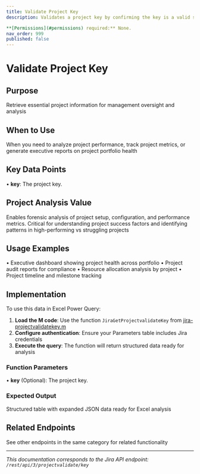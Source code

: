 ```yaml
---
title: Validate Project Key
description: Validates a project key by confirming the key is a valid string and not in use.

**[Permissions](#permissions) required:** None.
nav_order: 999
published: false
---
```


# Validate Project Key

## Purpose
Retrieve essential project information for management oversight and analysis

## When to Use
When you need to analyze project performance, track project metrics, or generate executive reports on project portfolio health

## Key Data Points
• **key**: The project key.

## Project Analysis Value
Enables forensic analysis of project setup, configuration, and performance metrics. Critical for understanding project success factors and identifying patterns in high-performing vs struggling projects

## Usage Examples
• Executive dashboard showing project health across portfolio
• Project audit reports for compliance
• Resource allocation analysis by project
• Project timeline and milestone tracking

## Implementation
To use this data in Excel Power Query:

1. **Load the M code**: Use the function `JiraGetProjectvalidateKey` from [jira-projectvalidatekey.m](../assets/jira-projectvalidatekey.m)
2. **Configure authentication**: Ensure your Parameters table includes Jira credentials
3. **Execute the query**: The function will return structured data ready for analysis

### Function Parameters
• **key** (Optional): The project key.

### Expected Output
Structured table with expanded JSON data ready for Excel analysis

## Related Endpoints
See other endpoints in the same category for related functionality

---
*This documentation corresponds to the Jira API endpoint: `/rest/api/3/projectvalidate/key`*
